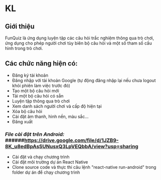 # KL
## **Giới thiệu**
FunQuiz là ứng dụng luyện tập các câu hỏi trắc nghiệm thông qua trò chơi, ứng dụng cho phép người chơi tùy biên bộ câu hỏi và một số tham số cấu hình trong trò chơi.

## **Các chức năng hiện có:**
- Đăng ký tài khoản
- Đăng nhập với tài khoản Google (tự động đăng nhập lại nếu chưa logout khỏi phiên làm việc trước đó)
- Tạo một bộ câu hỏi mới
- Tải một bộ câu hỏi có sẵn
- Luyện tập thông qua trò chơi
- Xem danh sách người chơi và cấp độ hiện tại
- Xóa bộ câu hỏi
- Cài đặt âm thanh, hình nền, màu sắc...
- Đăng xuất
### *File cài đặt trên Android:* ######https://drive.google.com/file/d/1JZB9-8K_u8edBpAsSUNusxQ3LpVEQbbA/view?usp=sharing
- Cài đặt và chạy chương trình
- Cài đặt môi trường dự án React Native
- Clone source code và thực thi câu lệnh "react-native run-android" trong folder dự án để chạy chương trình
